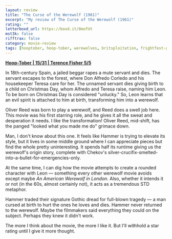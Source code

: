 ```yaml
---
layout: review
title: "The Curse of the Werewolf (1961)"
excerpt: "My review of The Curse of the Werewolf (1961)"
rating: ""
letterboxd_url: https://boxd.it/8mofUt
mst3k: false
rifftrax: false
category: movie-review
tags: [hooptober, hoop-tober, werewolves, britsploitation, frightfest-guide-to-exploitation-movies]
---
```


<b><a href="https://boxd.it/pRQY0/detail" target="_blank" rel="noopener">Hoop-Tober | 15/31 | Terence Fisher 5/5</a></b>

In 18th-century Spain, a jailed beggar rapes a mute servant and dies. The servant escapes to the forest, where Don Alfredo Corledo and his housekeeper Teresa care for her. The unnamed servant dies giving birth to a child on Christmas Day, whom Alfredo and Teresa raise, naming him Leon. To be born on Christmas Day is considered "unlucky." So, Leon learns that an evil spirit is attached to him at birth, transforming him into a werewolf.

Oliver Reed was born to play a werewolf, and Reed does a swell job here. This movie was his first starring role, and he gives it all the sweat and desperation it needs. I like the transformation! Oliver Reed, mid-shift, has the panged "looked what you made me do" grimace down.

Man, I don't know about this one. It feels like Hammer is trying to elevate its style, but it lives in some middle ground where I can appreciate pieces but find the whole pretty uninteresting. It spends half its runtime giving us the werewolf's origin story, complete with Chekov's silver-crucifix-smelted-into-a-bullet-for-emergencies-only.

At the same time, I can dig how the movie attempts to create a rounded character with Leon — something every other werewolf movie avoids except maybe <i>An American Werewolf in London</i>. Also, whether it intends it or not (in the 60s, almost certainly not), it acts as a tremendous STD metaphor.

Hammer traded their signature Gothic dread for full-blown tragedy — a man cursed at birth to hurt the ones he loves and dies. Hammer never returned to the werewolf. Maybe the filmmakers said everything they could on the subject. Perhaps they knew it didn't work.

The more I think about the movie, the more I like it. But I'll withhold a star rating until I give it more thought.
